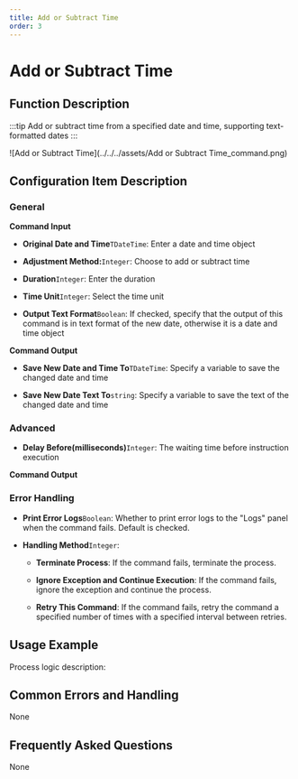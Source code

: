 ```yaml
---
title: Add or Subtract Time
order: 3
---
```


# Add or Subtract Time

## Function Description

:::tip 
Add or subtract time from a specified date and time, supporting text-formatted dates
:::

![Add or Subtract Time](../../../assets/Add or Subtract Time_command.png)

## Configuration Item Description

### General

**Command Input**

- **Original Date and Time**`TDateTime`: Enter a date and time object

- **Adjustment Method:**`Integer`: Choose to add or subtract time

- **Duration**`Integer`: Enter the duration

- **Time Unit**`Integer`: Select the time unit

- **Output Text Format**`Boolean`: If checked, specify that the output of this command is in text format of the new date, otherwise it is a date and time object


**Command Output**

- **Save New Date and Time To**`TDateTime`: Specify a variable to save the changed date and time

- **Save New Date Text To**`string`: Specify a variable to save the text of the changed date and time

### Advanced

- **Delay Before(milliseconds)**`Integer`: The waiting time before instruction execution


**Command Output**

### Error Handling

- **Print Error Logs**`Boolean`: Whether to print error logs to the "Logs" panel when the command fails. Default is checked. 

- **Handling Method**`Integer`:

    - **Terminate Process**: If the command fails, terminate the process.

    - **Ignore Exception and Continue Execution**: If the command fails, ignore the exception and continue the process.

    - **Retry This Command**: If the command fails, retry the command a specified number of times with a specified interval between retries.

## Usage Example

Process logic description:

## Common Errors and Handling

None

## Frequently Asked Questions

None

